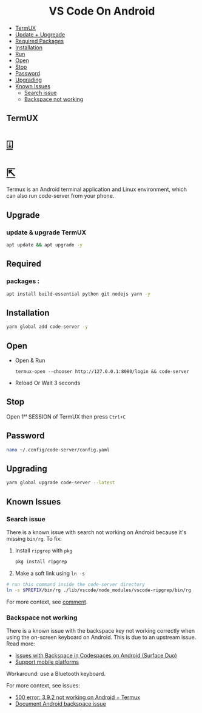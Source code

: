 <h1 align=center>VS Code On Android</h1>

<!-- START doctoc generated TOC please keep comment here to allow auto update -->
<!-- DON'T EDIT THIS SECTION, INSTEAD RE-RUN doctoc TO UPDATE -->


  - [TermUX](#termux)
  - [Update + Upgreade](#upgrade)
  - [Required Packages](#required)
  - [Installation](#installation)
  - [Run](#run)
  - [Open](#open)
  - [Stop](#stop)
  - [Password](#password)
  - [Upgrading](#upgrading)
  - [Known Issues](#known-issues)
    - [Search issue](#search-issue)
    - [Backspace not working](#backspace-not-working)

<!-- END doctoc generated TOC please keep comment here to allow auto update -->

## TermUX 
# [⍗](https://play.google.com/store/apps/details?id=com.termux)
# [⇱](https://f-droid.org/en/packages/com.termux)

Termux is an Android terminal application and Linux environment, which can also run code-server from your phone.

## Upgrade
### update & upgrade TermUX
```bash
apt update && apt upgrade -y
```

## Required
### packages : 
```bash
apt install build-essential python git nodejs yarn -y
```

## Installation
```bash
yarn global add code-server -y
```


## Open

  - Open & Run 
    ```
    termux-open --chooser http://127.0.0.1:8080/login && code-server
    ```
  - Reload Or Wait 3 seconds
  
## Stop 

Open 1ˢᵗ SESSION of TermUX then press ` Ctrl+C `

## Password
```bash
nano ~/.config/code-server/config.yaml
```
## Upgrading

```bash
yarn global upgrade code-server --latest
```

## Known Issues

### Search issue

There is a known issue with search not working on Android because it's missing `bin/rg`. To fix:

1. Install `ripgrep` with `pkg`
   ```sh
   pkg install ripgrep
   ```
2. Make a soft link using `ln -s`

```sh
# run this command inside the code-server directory
ln -s $PREFIX/bin/rg ./lib/vscode/node_modules/vscode-ripgrep/bin/rg
```

For more context, see [comment](https://github.com/cdr/code-server/issues/1730#issuecomment-721515979).

### Backspace not working

There is a known issue with the backspace key not working correctly when using the on-screen keyboard on Android. This is due to an upstream issue. Read more:

- [Issues with Backspace in Codespaces on Android (Surface Duo)](https://github.com/microsoft/vscode/issues/107602)
- [Support mobile platforms](https://github.com/xtermjs/xterm.js/issues/1101)

Workaround: use a Bluetooth keyboard.

For more context, see issues:

- [500 error: 3.9.2 not working on Android + Termux](https://github.com/cdr/code-server/issues/3036)
- [Document Android backspace issue](https://github.com/cdr/code-server/issues/3079)
